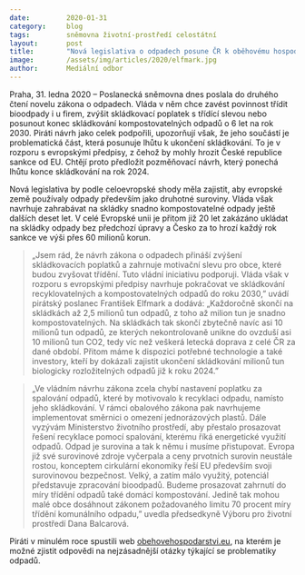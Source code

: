 ```yaml
---
date:         2020-01-31
category:     blog
tags:         sněmovna životní-prostředí celostátní
layout:       post
title:        "Nová legislativa o odpadech posune ČR k oběhovému hospodářství, prodloužení lhůty skládkování by bylo krokem zpět"
image:        /assets/img/articles/2020/elfmark.jpg
author:       Mediální odbor
---
```




Praha, 31. ledna 2020 – Poslanecká sněmovna dnes poslala do druhého čtení novelu zákona o odpadech. Vláda v něm chce zavést povinnost třídit bioodpady i u firem, zvýšit skládkovací poplatek s třídící slevou nebo posunout konec skládkování kompostovatelných odpadů o 6 let na rok 2030. Piráti návrh jako celek podpořili, upozorňují však, že jeho součástí je problematická část, která posunuje lhůtu k ukončení skládkování. To je v rozporu s evropskými předpisy, z čehož by mohly hrozit České republice sankce od EU. Chtějí proto předložit pozměňovací návrh, který ponechá lhůtu konce skládkování na rok 2024.


Nová legislativa by podle celoevropské shody měla zajistit, aby evropské země používaly odpady především jako druhotné suroviny. Vláda však navrhuje zahrabávat na skládky snadno kompostovatelné odpady ještě dalších deset let. V celé Evropské unii je přitom již 20 let zakázáno ukládat na skládky odpady bez předchozí úpravy a Česko za to hrozí každý rok sankce ve výši přes 60 milionů korun. 


> „Jsem rád, že návrh zákona o odpadech přináší zvýšení skládkovacích poplatků a zahrnuje motivační slevu pro obce, které budou zvyšovat třídění. Tuto vládní iniciativu podporuji. Vláda však v rozporu s evropskými předpisy navrhuje pokračovat ve skládkování recyklovatelných a kompostovatelných odpadů do roku 2030,” uvádí pirátský poslanec František Elfmark a dodává: „Každoročně skončí na skládkách až 2,5 milionů tun odpadů, z toho až milion tun je snadno kompostovatelných. Na skládkách tak skončí zbytečně navíc asi 10 milionů tun odpadů, ze kterých nekontrolovaně unikne do ovzduší asi 10 milionů tun CO2, tedy víc než veškerá letecká doprava z celé ČR za dané období. Přitom máme k dispozici potřebné technologie a také investory, kteří by dokázali zajistit ukončení skládkování milionů tun biologicky rozložitelných odpadů již k roku 2024.” 


> „Ve vládním návrhu zákona zcela chybí nastavení poplatku za spalování odpadů, které by motivovalo k recyklaci odpadu, namísto jeho skládkování. V rámci obalového zákona pak navrhujeme implementovat směrnici o omezení jednorázových plastů. Dále vyzývám Ministerstvo životního prostředí, aby přestalo prosazovat řešení recyklace pomocí spalování, kterému říká energetické využití odpadů. Odpad je surovina a tak k němu i musíme přistupovat. Evropa již své surovinové zdroje vyčerpala a ceny prvotních surovin neustále rostou, konceptem cirkulární ekonomiky řeší EU především svoji surovinovou bezpečnost. Velký, a zatím málo využitý, potenciál představuje zpracování bioodpadů. Budeme prosazovat zahrnutí do míry třídění odpadů také domácí kompostování. Jedině tak mohou malé obce dosáhnout zákonem požadovaného limitu 70 procent míry třídění komunálního odpadu,” uvedla předsedkyně Výboru pro životní prostředí Dana Balcarová.


Piráti v minulém roce spustili web [obehovehospodarstvi.eu](https://www.obehovehospodarstvi.eu/), na kterém je možné zjistit odpovědi na nejzásadnější otázky týkající se problematiky odpadů.
